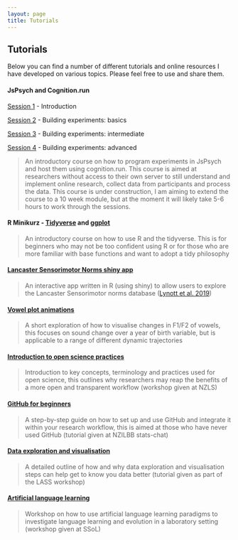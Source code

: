 ```yaml
---
layout: page
title: Tutorials
---
```


## Tutorials

Below you can find a number of different tutorials and online resources I have developed on various topics. Please feel free to use and share them.

#### JsPsych and Cognition.run

[Session 1](https://jamesbrandscience.github.io/jspsych-tutorial/jspsych_1.html) - Introduction

[Session 2](https://jamesbrandscience.github.io/jspsych-tutorial/jspsych_2.html) - Building experiments: basics

[Session 3](https://jamesbrandscience.github.io/jspsych-tutorial/jspsych_3.html) - Building experiments: intermediate

[Session 4](https://jamesbrandscience.github.io/jspsych-tutorial/jspsych_4.html) - Building experiments: advanced

> An introductory course on how to program experiments in JsPsych and host them using cognition.run. This course is aimed at researchers without access to their own server to still understand and implement online research, collect data from participants and process the data. This course is under construction, I am aiming to extend the course to a 10 week module, but at the moment it will likely take 5-6 hours to work through the sessions.

#### R Minikurz - [Tidyverse](https://jamesbrandscience.github.io/tutorials/ERCEL/ERCEL_tidyverse.html) and [ggplot](https://jamesbrandscience.github.io/tutorials/ERCEL/ERCEL_ggplot.html)

> An introductory course on how to use R and the tidyverse. This is for beginners who may not be too confident using R or for those who are more familiar with base functions and want to adopt a tidy philosophy

#### [Lancaster Sensorimotor Norms shiny app](https://embodiedcognitionlab.shinyapps.io/sensorimotor_norms/)

> An interactive app written in R (using shiny) to allow users to explore the Lancaster Sensorimotor norms database ([Lynott et al. 2019](https://link.springer.com/article/10.3758/s13428-019-01316-z))

#### [Vowel plot animations](https://jamesbrandscience.github.io/tutorials/Vowel_animations.html)

> A short exploration of how to visualise changes in F1/F2 of vowels, this focuses on sound change over a year of birth variable, but is applicable to a range of different dynamic trajectories

#### [Introduction to open science practices](https://jamesbrandscience.github.io/tutorials/open_science/Introduction.html)

> Introduction to key concepts, terminology and practices used for open science, this outlines why researchers may reap the benefits of a more open and transparent workflow (workshop given at NZLS)

#### [GitHub for beginners](https://jamesbrandscience.github.io/tutorials/GitHub_stats_chat/GitHub.html)

> A step-by-step guide on how to set up and use GitHub and integrate it within your research workflow, this is aimed at those who have never used GitHub (tutorial given at NZILBB stats-chat)

#### [Data exploration and visualisation](https://jamesbrandscience.github.io/LASS_workshop_ggplot2/Day_2.html)

> A detailed outline of how and why data exploration and visualisation steps can help get to know you data better (tutorial given as part of the LASS workshop)

#### [Artificial language learning](https://github.com/jamesbrandscience/SSoL_2018)

> Workshop on how to use artificial language learning paradigms to investigate language learning and evolution in a laboratory setting (workshop given at SSoL)

